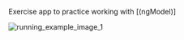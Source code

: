 Exercise app to practice working with [(ngModel)]


![running_example_image_1](https://user-images.githubusercontent.com/96319211/235732566-45184c9b-d41b-4c50-854c-053f13393c95.png)
